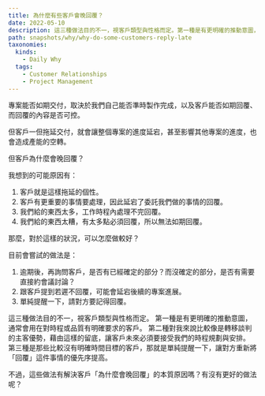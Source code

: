```yaml
---
title: 為什麼有些客戶會晚回覆？
date: 2022-05-10
description: 這三種做法目的不一，視客戶類型與性格而定。第一種是有更明確的推動意圖，通常會用在對時程或品質有明確要求的客戶。第二種對我來說比較像是轉移談判的主客優勢，藉由這樣的留底，讓客戶未來必須要接受我們的時程規劃與安排。第三種是那些比較沒有明確時間目標的客戶，那就是單純提醒一下，讓對方重新將「回覆」這件事情的優先序提高。
path: snapshots/why/why-do-some-customers-reply-late
taxonomies:
  kinds: 
    - Daily Why
  tags: 
    - Customer Relationships
    - Project Management
---
```


專案能否如期交付，取決於我們自己能否準時製作完成，以及客戶能否如期回覆、而回覆的內容是否可控。

但客戶一但拖延交付，就會讓整個專案的進度延宕，甚至影響其他專案的進度，也會造成產能的空轉。

但客戶為什麼會晚回覆？

我想到的可能原因有：
1. 客戶就是這樣拖延的個性。
2. 客戶有更重要的事情要處理，因此延宕了委託我們做的事情的回覆。
3. 我們給的東西太多，工作時程內處理不完回覆。
4. 我們給的東西太糟，有太多點必須回覆，所以無法如期回覆。

那麼，對於這樣的狀況，可以怎麼做較好？

目前會嘗試的做法是：
1. 逾期後，再詢問客戶，是否有已經確定的部分？而沒確定的部分，是否有需要直接約會議討論？
2. 跟客戶提到若遲不回覆，可能會延宕後續的專案進展。
3. 單純提醒一下，請對方要記得回覆。

這三種做法目的不一，視客戶類型與性格而定。
第一種是有更明確的推動意圖，通常會用在對時程或品質有明確要求的客戶。
第二種對我來說比較像是轉移談判的主客優勢，藉由這樣的留底，讓客戶未來必須要接受我們的時程規劃與安排。
第三種是那些比較沒有明確時間目標的客戶，那就是單純提醒一下，讓對方重新將「回覆」這件事情的優先序提高。

不過，這些做法有解決客戶「為什麼會晚回覆」的本質原因嗎？有沒有更好的做法呢？